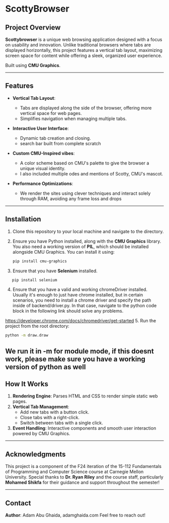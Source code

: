 # ScottyBrowser

## Project Overview  
**Scottybrowser** is a unique web browsing application designed with a focus on usability and innovation. Unlike traditional browsers where tabs are displayed horizontally, this project features a vertical tab layout, maximizing screen space for content while offering a sleek, organized user experience.  

Built using **CMU Graphics**.

---

## Features  
- **Vertical Tab Layout**:  
  - Tabs are displayed along the side of the browser, offering more vertical space for web pages.  
  - Simplifies navigation when managing multiple tabs.

- **Interactive User Interface**:  
  - Dynamic tab creation and closing.
  - search bar built from complete scratch

- **Custom CMU-Inspired vibes**:  
  - A color scheme based on CMU's palette to give the browser a unique visual identity.  
  - I also included multiple odes and mentions of Scotty, CMU's mascot.

- **Performance Optimizations**:  
  - We render the sites using clever techniques and interact solely through RAM, avoiding any frame loss and drops

---

## Installation  
1. Clone this repository to your local machine and navigate to the directory.

2. Ensure you have Python installed, along with the **CMU Graphics** library. You also need a working version of **PIL**, which should be installed alongside CMU Graphics. You can install it using:  
   ```bash  
   pip install cmu-graphics
   ```  
3. Ensure that you have **Selenium** installed.
```bash
   pip install selenium
   ```  
4.  Ensure that you have a valid and working chromeDriver installed. Usually it's enough to just have chrome installed, but in certain scenarios, you need to install a chrome driver and specify the path inside of backend/driver.py. In that case, navigate to the python code block in the following link should solve any problems.

  
  https://developer.chrome.com/docs/chromedriver/get-started
5. Run the project from the root directory:  
   ```bash  
   python -m draw.draw
   ```  
We run it in -m for module mode, if this doesnt work, please make sure you have a working version of python as well 
---

## How It Works  
1. **Rendering Engine**: Parses HTML and CSS to render simple static web pages.  
2. **Vertical Tab Management**:  
   - Add new tabs with a button click.  
   - Close tabs with a right-click.  
   - Switch between tabs with a single click.  
3. **Event Handling**: Interactive components and smooth user interaction powered by CMU Graphics.  

---

## Acknowledgments  
This project is a component of the F24 iteration of the 15-112 Fundamentals of Programming and Computer Science course at Carnegie Mellon University. Special thanks to **Dr. Ryan Riley** and the course staff, particularly **Mohamed Shikfa** for their guidance and support throughout the semester!

---  

## Contact  
**Author**: Adam Abu Ghaida, adamghaida.com 
Feel free to reach out!